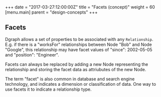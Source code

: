 +++
date = "2017-03-27:12:00:00Z"
title = "Facets (concept)"
weight = 60
[menu.main]
    parent = "design-concepts"
+++
## Facets
Dgraph allows a set of properties to be associated with any `Relationship`. E.g. if there is a "worksFor" relationships between Node "Bob" and Node "Google", this relationship may have facet values of "since": 2002-05-05 and "position": "Engineer".

Facets can always be replaced by adding a new Node representing the relationship and storing the facet data as attriubutes of the new Node.

The term "facet" is also common in database and search engine technology, and indicates a dimension or classification of data. One way to use facets it to indicate a relationship type. 